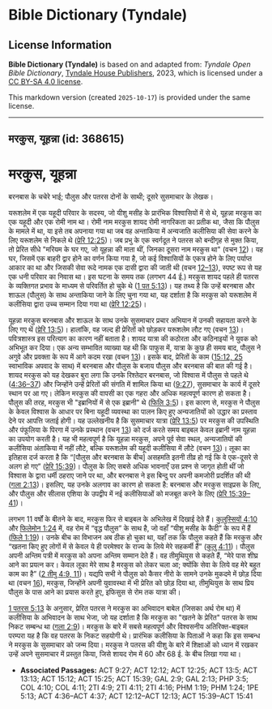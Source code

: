# Bible Dictionary (Tyndale)

## License Information

**Bible Dictionary (Tyndale)** is based on and adapted from: _Tyndale Open Bible Dictionary_, [Tyndale House Publishers](https://tyndaleopenresources.com/), 2023, which is licensed under a [CC BY-SA 4.0 license](https://creativecommons.org/licenses/by-sa/4.0/legalcode.en).

This markdown version (created `2025-10-17`) is provided under the same license.



--------------------------------

## मरकुस, यूहन्ना (id: 368615)

मरकुस, यूहन्ना
==============

बरनबास के चचेरे भाई; पौलुस और पतरस दोनों के साथी; दूसरे सुसमाचार के लेखक।

यरूशलेम में एक यहूदी परिवार के सदस्य, जो यीशु मसीह के प्रारंभिक विश्वासियों में से थे, यूहन्ना मरकुस का एक यहूदी और एक रोमी नाम था। रोमी नाम मरकुस शायद रोमी नागरिकता का प्रतीक था, जैसा कि पौलुस के मामले में था, या इसे तब अपनाया गया था जब वह अन्ताकिया में अन्यजाति कलीसिया की सेवा करने के लिए यरूशलेम से निकले थे ([प्रेरि 12:25](https://ref.ly/Acts12:25))। जब प्रभु के एक स्वर्गदूत ने पतरस को बन्दीगृह से मुक्त किया, तो प्रेरित सीधे "मरियम के घर गए, जो यूहन्ना की माता थीं, जिनका दूसरा नाम मरकुस था" (वचन [12](https://ref.ly/Acts12:12))। यह घर, जिसमें एक बाहरी द्वार होने का वर्णन किया गया है, जो कई विश्वासियों के एकत्र होने के लिए पर्याप्त आकार का था और जिसकी सेवा रूदे नामक एक दासी द्वारा की जाती थी (वचन [12–13](https://ref.ly/Acts12:12-Acts12:13)), स्पष्ट रूप से यह एक धनी परिवार का निवास था। इस घटना के समय तक (लगभग 44 ई.) मरकुस शायद पहले ही पतरस के व्यक्तिगत प्रभाव के माध्यम से परिवर्तित हो चुके थे ([1 पत 5:13](https://ref.ly/1Pet5:13))। यह तथ्य है कि उन्हें बरनबास और शाऊल (पौलुस) के साथ अन्ताकिया जाने के लिए चुना गया था, यह दर्शाता है कि मरकुस को यरूशलेम में कलीसिया द्वारा उच्च सम्मान दिया गया था ([प्रेरि 12:25](https://ref.ly/Acts12:25))।

यूहन्ना मरकुस बरनबास और शाऊल के साथ उनके सुसमाचार प्रचार अभियान में उनकी सहायता करने के लिए गए थें ([प्रेरि 13:5](https://ref.ly/Acts13:5))। हालांकि, वह जल्द ही प्रेरितों को छोड़कर यरूशलेम लौट गए (वचन [13](https://ref.ly/Acts13:13))। पवित्रशास्त्र इस परित्याग का कारण नहीं बताता है। शायद यात्रा की कठोरता और कठिनाइयों ने युवक को अभिभूत कर दिया। एक अन्य सम्भावित व्याख्या यह थी कि पाफुस में, यात्रा के कुछ ही समय बाद, पौलुस ने अगुवे और प्रवक्ता के रूप में आगे कदम रखा (वचन [13](https://ref.ly/Acts13:13))। इसके बाद, प्रेरितों के काम ([15:12, 25](https://ref.ly/Acts15:12,Acts15:25) स्वाभाविक अपवाद के साथ) में बरनबास और पौलुस के बजाय पौलुस और बरनबास की बात की गई है। शायद मरकुस को यह देखकर बुरा लगा कि उनके रिश्तेदार बरनबास, जो विश्वास में पौलुस से पहले थे ([4:36–37](https://ref.ly/Acts4:36-Acts4:37)) और जिन्होंने उन्हें प्रेरितों की संगति में शामिल किया था ([9:27](https://ref.ly/Acts9:27)), सुसमाचार के कार्य में दूसरे स्थान पर आ गए। लेकिन मरकुस की वापसी का एक गहरा और अधिक महत्वपूर्ण कारण हो सकता है। पौलुस की तरह, मरकुस भी "इब्रानियों में से एक इब्रानी" थे ([फिलि 3:5](https://ref.ly/Phil3:5))। इस कारण से, मरकुस ने पौलुस के केवल विश्वास के आधार पर बिना यहूदी व्यवस्था का पालन किए हुए अन्यजातियों को उद्धार का प्रस्ताव देने पर आपत्ति जताई होगी। यह उल्लेखनीय है कि सुसमाचार यात्रा ([प्रेरि 13:5](https://ref.ly/Acts13:5)) पर मरकुस की उपस्थिति और पंफूलिया के पिरगा में उनके प्रस्थान (वचन [13](https://ref.ly/Acts13:13)) को दर्ज करते समय बाइबल केवल इब्रानी नाम यूहन्ना का उपयोग करती है। यह भी महत्वपूर्ण है कि यूहन्ना मरकुस, अपने पूर्व सेवा स्थल, अन्यजातियों की कलीसिया अंताकिया में नहीं लौटे, बल्कि यरूशलेम की यहूदी कलीसिया में लौटे (वचन [13](https://ref.ly/Acts13:13))। लूका का इतिहास दर्ज करता है कि “\[पौलुस और बरनबास के बीच] असहमति इतनी तीव्र हो गई कि वे एक\-दूसरे से अलग हो गए” ([प्रेरि 15:39](https://ref.ly/Acts15:39))। पौलुस के लिए सबसे अधिक भावनाएँ उस प्रश्न से जागृत होती थीं जो विश्वास के द्वारा धर्मी ठहराए जाने पर था, और बरनबास ने इस बिन्दु पर अपनी कमजोरी प्रदर्शित की थी ([गला 2:13](https://ref.ly/Gal2:13))। इसलिए, यह उनके अलगाव का कारण हो सकता है: बरनबास और मरकुस साइप्रस के लिए, और पौलुस और सीलास एशिया के उपद्वीप में नई कलीसियाओं को मजबूत करने के लिए ([प्रेरि 15:39–41](https://ref.ly/Acts15:39-Acts15:41))।

लगभग 11 वर्षों के बीतने के बाद, मरकुस फिर से बाइबल के अभिलेख में दिखाई देते हैं। [कुलुस्सियों 4:10](https://ref.ly/Col4:10) और [फिलेमोन 1:24](https://ref.ly/Phlm1:24) में, वह रोम में “वृद्ध पौलुस” के साथ है, जो वहाँ “यीशु मसीह के कैदी” के रूप में हैं ([फिले 1:19](https://ref.ly/Phlm1:19))। उनके बीच का विभाजन अब ठीक हो चुका था, यहाँ तक कि पौलुस कहते हैं कि मरकुस और “खतना किए हुए लोगों में से केवल ये ही परमेश्वर के राज्य के लिये मेरे सहकर्मी हैं” ([कुलु 4:11](https://ref.ly/Col4:11))। पौलुस अपनी अन्तिम पत्री में मरकुस को अपना अन्तिम सम्मान देते हैं। वह तीमुथियुस से कहते हैं, “मेरे पास शीघ्र आने का प्रयत्न कर। केवल लूका मेरे साथ है मरकुस को लेकर चला आ; क्योंकि सेवा के लिये वह मेरे बहुत काम का है” ([2 तीमु 4:9, 11](https://ref.ly/2Tim4:9,2Tim4:11))। यद्यपि सभी ने पौलुस को कैसर नीरो के सामने उनके मुकदमे में छोड़ दिया था (वचन [16](https://ref.ly/2Tim4:16)), मरकुस, जिन्होंने अपनी युवावस्था में भी प्रेरित को छोड़ दिया था, तीमुथियुस के साथ प्रिय पौलुस के पास आने का प्रयास करते हुए, इफिसुस से रोम तक यात्रा की।

[1 पतरस 5:13](https://ref.ly/1Pet5:13) के अनुसार, प्रेरित पतरस ने मरकुस का अभिवादन बाबेल (जिसका अर्थ रोम था) में कलीसिया के अभिवादन के साथ भेजा, जो यह दर्शाता है कि मरकुस का "खतने के प्रेरित" पतरस के साथ निकट सम्बन्ध था ([गला 2:9](https://ref.ly/Gal2:9))। मरकुस के बारे में सबसे महत्वपूर्ण और विश्वसनीय अतिरिक्त\-बाइबल परम्परा यह है कि वह पतरस के निकट सहयोगी थे। प्रारंभिक कलीसिया के पिताओं ने कहा कि इस सम्बन्ध ने मरकुस के सुसमाचार को जन्म दिया। मरकुस ने पतरस की यीशु के बारे में शिक्षाओं को ध्यान में रखकर उन्हें अपने सुसमाचार में प्रस्तुत किया, जिसे शायद रोम में 60 और 68 ई. के बीच लिखा गया था।

* **Associated Passages:** ACT 9:27; ACT 12:12; ACT 12:25; ACT 13:5; ACT 13:13; ACT 15:12; ACT 15:25; ACT 15:39; GAL 2:9; GAL 2:13; PHP 3:5; COL 4:10; COL 4:11; 2TI 4:9; 2TI 4:11; 2TI 4:16; PHM 1:19; PHM 1:24; 1PE 5:13; ACT 4:36–ACT 4:37; ACT 12:12–ACT 12:13; ACT 15:39–ACT 15:41

